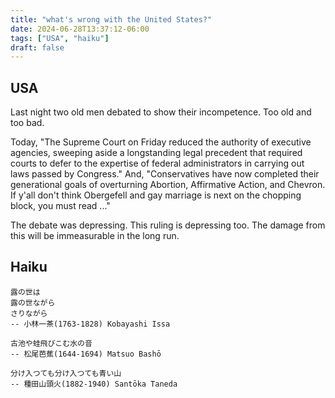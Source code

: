```yaml
---
title: "what's wrong with the United States?"
date: 2024-06-28T13:37:12-06:00
tags: ["USA", "haiku"]
draft: false
---
```


## USA

Last night two old men debated to show their incompetence. Too old and too bad.

Today, "The Supreme Court on Friday reduced the authority of executive agencies, sweeping aside a longstanding legal precedent that required courts to defer to the expertise of federal administrators in carrying out laws passed by Congress." And, "Conservatives have now completed their generational goals of overturning Abortion, Affirmative Action, and Chevron. If y'all don't think Obergefell and gay marriage is next on the chopping block, you must read ..."

The debate was depressing. This ruling is depressing too. The damage from this will be immeasurable in the long run.

## Haiku

```
露の世は
露の世ながら
さりながら
-- 小林一茶(1763-1828) Kobayashi Issa
```

```
古池や蛙飛びこむ水の音
-- 松尾芭蕉(1644-1694) Matsuo Bashō
```

```
分け入つても分け入つても青い山
-- 種田山頭火(1882-1940) Santōka Taneda
```

